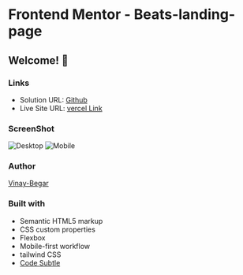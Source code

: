 # Frontend Mentor - Beats-landing-page
## Welcome! 👋

### Links

- Solution URL: [Github](https://https://github.com/vinay-begar/beats-landing)
- Live Site URL: [vercel Link](https://https://beats-landing-psi.vercel.app/)

### ScreenShot

![Desktop](./design/desktop-design.jpg)
![Mobile](./design/mobile-design.jpg)

### Author

[Vinay-Begar](https://www.linkedin.com/in/vinay-begar/)


### Built with

- Semantic HTML5 markup
- CSS custom properties
- Flexbox
- Mobile-first workflow
- tailwind CSS
- [Code Subtle](https://www.linkedin.com/company/code-subtle/)
